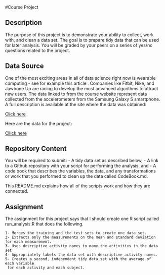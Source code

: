 
#Course Project


## Description

The purpose of this project is to demonstrate your ability to collect, work with, and clean a data set. The goal is to prepare tidy data that can be used for later analysis. You will be graded by your peers on a series of yes/no questions related to the project. 


## Data Source

One of the most exciting areas in all of data science right now is wearable computing - see for example this article . Companies like Fitbit, Nike, and Jawbone Up are racing to develop the most advanced algorithms to attract new users. The data linked to from the course website represent data collected from the accelerometers from the Samsung Galaxy S smartphone. A full description is available at the site where the data was obtained: 

[Click here](http://archive.ics.uci.edu/ml/datasets/Human+Activity+Recognition+Using+Smartphones)

Here are the data for the project: 

[Cllick here](https://d396qusza40orc.cloudfront.net/getdata%2Fprojectfiles%2FUCI%20HAR%20Dataset.zip)

## Repository Content

You will be required to submit: 
        - A tidy data set as described below, 
        - A link to a Github repository with your script for performing the analysis, and
        - A code book that describes the variables, the data, and any transformations or 
          work that you performed to clean up the data called CodeBook.md.

This README.md  explains how all of the scripts work and how they are connected.  

## Assignment

The assignment for this project says that I should create one R script called run_analysis.R that does the following.

    1- Merges the training and the test sets to create one data set.
    2- Extracts only the measurements on the mean and standard deviation for each measurement.
    3- Uses descriptive activity names to name the activities in the data set
    4- Appropriately labels the data set with descriptive activity names.
    5- Creates a second, independent tidy data set with the average of each variable 
     for each activity and each subject.





